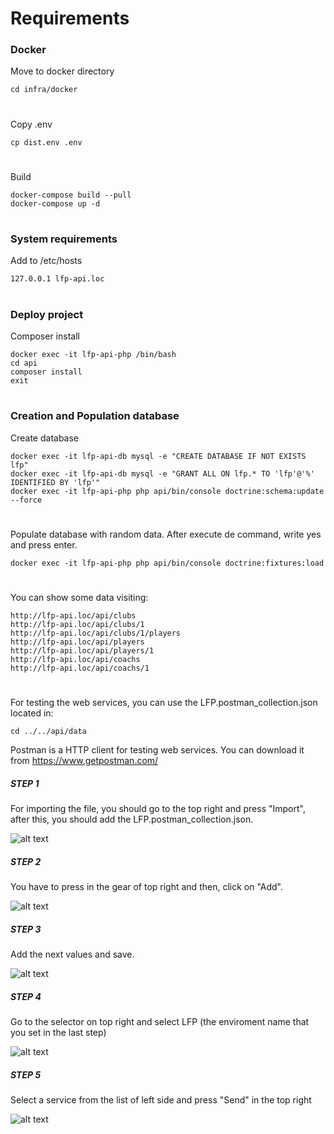 # Requirements

### Docker

Move to docker directory
```
cd infra/docker
```

#

Copy .env
```
cp dist.env .env
```

#

Build
```
docker-compose build --pull
docker-compose up -d
```

#

### System requirements
Add to /etc/hosts
```
127.0.0.1 lfp-api.loc
```

#

### Deploy project
Composer install
```
docker exec -it lfp-api-php /bin/bash
cd api
composer install
exit
```

#

### Creation and Population database
Create database
```
docker exec -it lfp-api-db mysql -e "CREATE DATABASE IF NOT EXISTS lfp"
docker exec -it lfp-api-db mysql -e "GRANT ALL ON lfp.* TO 'lfp'@'%' IDENTIFIED BY 'lfp'"
docker exec -it lfp-api-php php api/bin/console doctrine:schema:update --force
```

#

Populate database with random data. After execute de command, write yes and press enter.
```
docker exec -it lfp-api-php php api/bin/console doctrine:fixtures:load
```

#

You can show some data visiting:
```
http://lfp-api.loc/api/clubs
http://lfp-api.loc/api/clubs/1
http://lfp-api.loc/api/clubs/1/players
http://lfp-api.loc/api/players
http://lfp-api.loc/api/players/1
http://lfp-api.loc/api/coachs
http://lfp-api.loc/api/coachs/1
```

#
For testing the web services, you can use the LFP.postman_collection.json located in:
```
cd ../../api/data
```

Postman is a HTTP client for testing web services. You can download it from https://www.getpostman.com/

##### STEP 1
For importing the file, you should go to the top right and press "Import", after this, you should add
the LFP.postman_collection.json.

![alt text](https://github.com/aythanztdev/lfp_sf_34/blob/master/api/data/step1.png)

##### STEP 2
You have to press in the gear of top right and then, click on "Add".

![alt text](https://github.com/aythanztdev/lfp_sf_34/blob/master/api/data/step2.png)

##### STEP 3
Add the next values and save.

![alt text](https://github.com/aythanztdev/lfp_sf_34/blob/master/api/data/step3.png)

##### STEP 4
Go to the selector on top right and select LFP (the enviroment name that you set in the last step)

![alt text](https://github.com/aythanztdev/lfp_sf_34/blob/master/api/data/step4.png)

##### STEP 5
Select a service from the list of left side and press "Send" in the top right

![alt text](https://github.com/aythanztdev/lfp_sf_34/blob/master/api/data/step5.png)

#